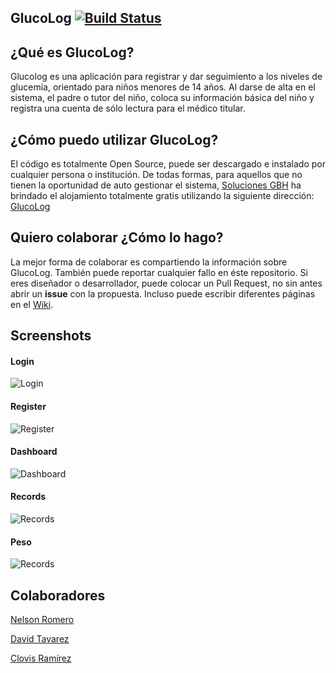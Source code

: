 ## GlucoLog [![Build Status](https://travis-ci.org/davidtavarez/glucolog.svg?branch=master)](https://travis-ci.org/davidtavarez/glucolog)

## ¿Qué es GlucoLog?

Glucolog es una aplicación para registrar y dar seguimiento a los niveles de glucemia, orientado para niños menores de 14 años. Al darse de alta en el sistema, el padre o tutor del niño, coloca su información básica del niño y registra una cuenta de sólo lectura para el médico titular.

## ¿Cómo puedo utilizar GlucoLog?

El código es totalmente Open Source, puede ser descargado e instalado por cualquier persona o institución. De todas formas, para aquellos que no tienen la oportunidad de auto gestionar el sistema, [Soluciones GBH](https://gbh.com.do/) ha brindado el alojamiento totalmente gratis utilizando la siguiente dirección: [GlucoLog](http://40.114.31.197/)

## Quiero colaborar ¿Cómo lo hago?

La mejor forma de colaborar es compartiendo la información sobre GlucoLog. También puede reportar cualquier fallo en éste repositorio. Si eres diseñador o desarrollador, puede colocar un Pull Request, no sin antes abrir un **issue** con la propuesta. Incluso puede escribir diferentes páginas en el [Wiki](https://github.com/davidtavarez/glucolog/wiki).

## Screenshots

#### Login

![Login](https://raw.githubusercontent.com/davidtavarez/glucolog/master/screenshots/login.png)

#### Register

![Register](https://raw.githubusercontent.com/davidtavarez/glucolog/master/screenshots/register.png)

#### Dashboard

![Dashboard](https://raw.githubusercontent.com/davidtavarez/glucolog/master/screenshots/dashboard.png)

#### Records

![Records](https://raw.githubusercontent.com/davidtavarez/glucolog/master/screenshots/history_records.png)

#### Peso

![Records](https://raw.githubusercontent.com/davidtavarez/glucolog/master/screenshots/weight.png)

## Colaboradores

[Nelson Romero](https://github.com/nromero125)

[David Tavarez](https://github.com/davidtavarez)

[Clovis Ramírez](https://github.com/clovis1122)


